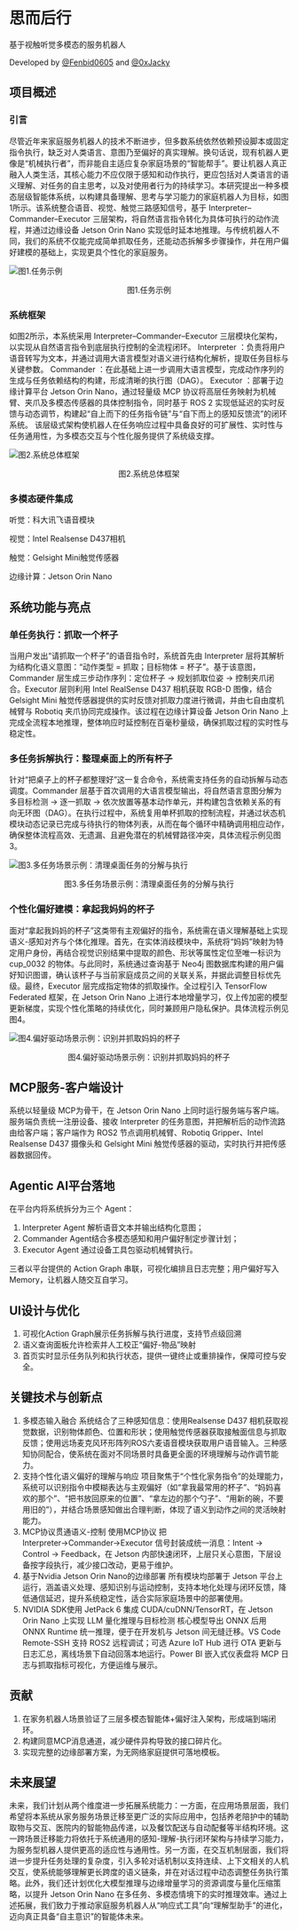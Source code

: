 # 思而后行
基于视触听觉多模态的服务机器人

Developed by [@Fenbid0605](https://github.com/Fenbid0605) and [@0xJacky](https://github.com/0xJacky)

## 项目概述 
### 引言
尽管近年来家庭服务机器人的技术不断进步，但多数系统依然依赖预设脚本或固定指令执行，缺乏对人类语言、意图乃至偏好的真实理解。换句话说，现有机器人更像是“机械执行者”，而非能自主适应复杂家庭场景的“智能帮手”。要让机器人真正融入人类生活，其核心能力不应仅限于感知和动作执行，更应包括对人类语言的语义理解、对任务的自主思考，以及对使用者行为的持续学习。本研究提出一种多模态层级智能体系统，以构建具备理解、思考与学习能力的家庭机器人为目标，如图1所示。该系统整合语音、视觉、触觉三路感知信号，基于 Interpreter–Commander–Executor 三层架构，将自然语言指令转化为具体可执行的动作流程，并通过边缘设备 Jetson Orin Nano 实现低时延本地推理。与传统机器人不同，我们的系统不仅能完成简单抓取任务，还能动态拆解多步骤操作，并在用户偏好建模的基础上，实现更具个性化的家庭服务。
 
![图1.任务示例](./resources/pic1.png)
<center>图1.任务示例</center>

### 系统框架
如图2所示，本系统采用 Interpreter–Commander–Executor 三层模块化架构，以实现从自然语言指令到底层执行控制的全流程闭环。
Interpreter ：负责将用户语音转写为文本，并通过调用大语言模型对语义进行结构化解析，提取任务目标与关键参数。
Commander ：在此基础上进一步调用大语言模型，完成动作序列的生成与任务依赖结构的构建，形成清晰的执行图（DAG）。
Executor ：部署于边缘计算平台 Jetson Orin Nano，通过轻量级 MCP 协议将高层任务映射为机械臂、夹爪及多模态传感器的具体控制指令，同时基于 ROS 2 实现低延迟的实时反馈与动态调节，构建起“自上而下的任务指令链”与“自下而上的感知反馈流”的闭环系统。
该层级式架构使机器人在任务响应过程中具备良好的可扩展性、实时性与任务通用性，为多模态交互与个性化服务提供了系统级支撑。
 
![图2.系统总体框架](./resources/pic2.png)
<center>图2.系统总体框架</center>

### 多模态硬件集成
听觉：科大讯飞语音模块

视觉：Intel Realsense D437相机

触觉：Gelsight Mini触觉传感器

边缘计算：Jetson Orin Nano

## 系统功能与亮点
### 单任务执行：抓取一个杯子
当用户发出“请抓取一个杯子”的语音指令时，系统首先由 Interpreter 层将其解析为结构化语义意图：“动作类型 = 抓取；目标物体 = 杯子”。基于该意图，Commander 层生成三步动作序列：定位杯子 → 规划抓取位姿 → 控制夹爪闭合。Executor 层则利用 Intel RealSense D437 相机获取 RGB-D 图像，结合 Gelsight Mini 触觉传感器提供的实时反馈对抓取力度进行微调，并由七自由度机械臂与 Robotiq 夹爪协同完成操作。该过程在边缘计算设备 Jetson Orin Nano 上完成全流程本地推理，整体响应时延控制在百毫秒量级，确保抓取过程的实时性与稳定性。

### 多任务拆解执行：整理桌面上的所有杯子
针对“把桌子上的杯子都整理好”这一复合命令，系统需支持任务的自动拆解与动态调度。Commander 层基于首次调用的大语言模型输出，将自然语言意图分解为多目标检测 → 逐一抓取 → 依次放置等基本动作单元，并构建包含依赖关系的有向无环图（DAG）。在执行过程中，系统复用单杯抓取的控制流程，并通过状态机模块动态记录已完成与待执行的物体列表，从而在每个循环中精确调用相应动作，确保整体流程高效、无遗漏、且避免潜在的机械臂路径冲突，具体流程示例见图3。
 
![图3.多任务场景示例：清理桌面任务的分解与执行](./resources/pic3.png)
<center>图3.多任务场景示例：清理桌面任务的分解与执行</center>

### 个性化偏好建模：拿起我妈妈的杯子
面对“拿起我妈妈的杯子”这类带有主观偏好的指令，系统需在语义理解基础上实现语义-感知对齐与个体化推理。首先，在实体消歧模块中，系统将“妈妈”映射为特定用户身份，再结合视觉识别结果中提取的颜色、形状等属性定位至唯一标识为 cup_0032 的物体。与此同时，系统通过查询基于 Neo4j 图数据库构建的用户偏好知识图谱，确认该杯子与当前家庭成员之间的关联关系，并据此调整目标优先级。最终，Executor 层完成指定物体的抓取操作。全过程引入 TensorFlow Federated 框架，在 Jetson Orin Nano 上进行本地增量学习，仅上传加密的模型更新梯度，实现个性化策略的持续优化，同时兼顾用户隐私保护。具体流程示例见图4。
 
![图4.偏好驱动场景示例：识别并抓取妈妈的杯子](./resources/pic4.png)
<center>图4.偏好驱动场景示例：识别并抓取妈妈的杯子</center>

## MCP服务-客户端设计
系统以轻量级 MCP为骨干，在 Jetson Orin Nano 上同时运行服务端与客户端。服务端负责统一注册设备、接收 Interpreter 的任务意图，并把解析后的动作流路由给客户端；客户端作为 ROS2 节点调用机械臂、Robotiq Gripper、Intel Realsense D437 摄像头和 Gelsight Mini 触觉传感器的驱动，实时执行并把传感器数据回传。

## Agentic AI平台落地
在平台内将系统拆分为三个 Agent：
1. Interpreter Agent 解析语音文本并输出结构化意图；
2. Commander Agent结合多模态感知和用户偏好制定步骤计划；
3. Executor Agent 通过设备工具包驱动机械臂执行。

三者以平台提供的 Action Graph 串联，可视化编排且日志完整；用户偏好写入 Memory，让机器人随交互自学习。

## UI设计与优化
1. 可视化Action Graph展示任务拆解与执行进度，支持节点级回溯
2. 语义查询面板允许检索并人工校正“偏好-物品”映射
3. 首页实时显示任务队列和执行状态，提供一键终止或重排操作，保障可控与安全。

## 关键技术与创新点
1. 多模态输入融合
系统结合了三种感知信息：使用Realsense D437 相机获取视觉数据，识别物体颜色、位置和形状；使用触觉传感器获取接触面信息与抓取反馈；使用远场麦克风环形阵列ROS六麦语音模块获取用户语音输入。三种感知协同配合，使系统在面对不同场景时具备更全面的环境理解与动作调节能力。
2. 支持个性化语义偏好的理解与响应
项目聚焦于“个性化家务指令”的处理能力，系统可以识别指令中模糊表达与主观偏好（如“拿我最常用的杯子”、“妈妈喜欢的那个”、“把书放回原来的位置”、“拿左边的那个勺子”、“用新的碗，不要用旧的”），并结合场景感知做出合理判断，体现了语义到动作之间的灵活映射能力。
3. MCP协议贯通语义-控制
使用MCP协议 把 Interpreter→Commander→Executor 信号封装成统一消息：Intent → Control → Feedback，在 Jetson 内部快速闭环，上层只关心意图，下层设备按字段执行，减少接口改动，更易于维护。
4. 基于Nvidia Jetson Orin Nano的边缘部署
所有模块均部署于 Jetson 平台上运行，涵盖语义处理、感知识别与运动控制，支持本地化处理与闭环反馈，降低通信延迟，提升系统稳定性，适合实际家庭场景中的部署使用。
5. NVIDIA SDK使用
JetPack 6 集成 CUDA/cuDNN/TensorRT，在 Jetson Orin Nano 上实现 LLM 量化推理与目标检测
核心模型导出 ONNX 后用 ONNX Runtime 统一推理，便于在开发机与 Jetson 间无缝迁移。VS Code Remote-SSH 支持 ROS2 远程调试；可选 Azure IoT Hub 进行 OTA 更新与日志汇总，离线场景下自动回落本地运行。Power BI 嵌入式仪表盘将 MCP 日志与抓取指标可视化，方便运维与展示。

## 贡献
1. 在家务机器人场景验证了三层多模态智能体+偏好注入架构，形成端到端闭环。
2. 构建同意MCP消息通道，减少硬件异构导致的接口碎片化。
3. 实现完整的边缘部署方案，为无网络家庭提供可落地模板。

## 未来展望
未来，我们计划从两个维度进一步拓展系统能力：一方面，在应用场景层面，我们希望将本系统从家务服务场景迁移至更广泛的实际应用中，包括养老陪护中的辅助取物与交互、医院内的智能物品传递，以及餐饮配送与自动配餐等半结构环境。这一跨场景迁移能力将依托于系统通用的感知-理解-执行闭环架构与持续学习能力，为服务型机器人提供更高的适应性与通用性。另一方面，在交互机制层面，我们将进一步提升任务处理的复杂度，引入多轮对话机制以支持连续、上下文相关的人机交互，使系统能够理解更长跨度的语义链条，并在对话过程中动态调整任务执行策略。此外，我们还计划优化大模型推理与边缘增量学习的资源调度与量化压缩策略，以提升 Jetson Orin Nano 在多任务、多模态情境下的实时推理效率。通过上述拓展，我们致力于推动家庭服务机器人从“响应式工具”向“理解型助手”的进化，迈向真正具备“自主意识”的智能体未来。
